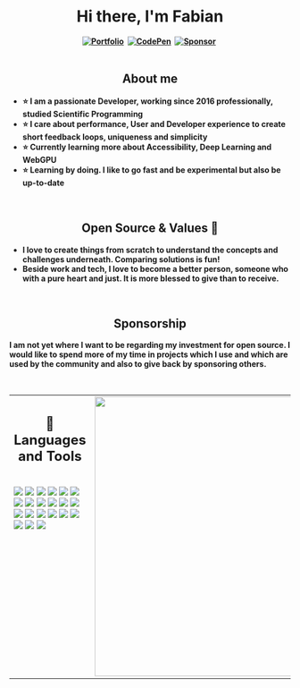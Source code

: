 <h1 align="center"><b>Hi there, I'm Fabian</h1>
<div align="center">
<a href="https://krutsch.netlify.app//"><img src="https://img.shields.io/badge/html5-%23E34F26.svg?style=for-the-badge&logo=html5&logoColor=white" alt="Portfolio" /></a>&nbsp;
<a href="https://codepen.io/FabianK"><img src="https://img.shields.io/badge/Codepen-000000?style=for-the-badge&logo=codepen&logoColor=white" alt="CodePen" /></a>&nbsp;
<a href="https://ko-fi.com/krutsch"><img src="https://img.shields.io/badge/sponsor-30363D?style=for-the-badge&logo=GitHub-Sponsors&logoColor=#EA4AAA" alt="Sponsor" /></a>&nbsp;
</div>
  
<br />

<h2 align="center">About me</h2>

- ⭐ I am a passionate Developer, working since 2016 professionally, studied Scientific Programming
- ⭐ I care about performance, User and Developer experience to create short feedback loops, uniqueness and simplicity
- ⭐ Currently learning more about Accessibility, Deep Learning and WebGPU 
- ⭐ Learning by doing. I like to go fast and be experimental but also be up-to-date

<br />
  
<h2 align="center">Open Source & Values 🙏</h2>

- I love to create things from scratch to understand the concepts and challenges underneath. Comparing solutions is fun!
- Beside work and tech, I love to become a better person, someone who with a pure heart and just. It is more blessed to give than to receive.

<br />
  
<h2 align="center">Sponsorship</h2>
  
I am not yet where I want to be regarding my investment for open source. I would like to spend more of my time in projects which I use and which are used by the community and also to give back by sponsoring others.

<br />

<table><tr><td valign="top" width="50%">

<h2 align="center"> 💼 Languages and Tools</h2>

<br />
<img src="https://img.shields.io/badge/HTML5-E34F26?style=for-the-badge&logo=html5&logoColor=white" />
<img src="https://img.shields.io/badge/-css3-1572B6?&style=for-the-badge&logo=css3&logoColor=white" />
<img src="https://img.shields.io/badge/-javascript-F7DF1E?&style=for-the-badge&logo=javascript&logoColor=black" />
<img src="https://img.shields.io/badge/typescript-%23007ACC.svg?style=for-the-badge&logo=typescript&logoColor=white" />
<img src="https://img.shields.io/badge/node.js-6DA55F?style=for-the-badge&logo=node.js&logoColor=white" />
<img src="https://img.shields.io/badge/deno%20js-000000?style=for-the-badge&logo=deno&logoColor=white" />
<img src="https://img.shields.io/badge/-ReactJS-grey?&style=for-the-badge&logo=react&logoColor=61DAFB" />
<img src="https://img.shields.io/badge/vuejs-%2335495e.svg?style=for-the-badge&logo=vuedotjs&logoColor=white" />
<img src="https://img.shields.io/badge/angular-%23DD0031.svg?style=for-the-badge&logo=angular&logoColor=white" />
<img src="https://img.shields.io/badge/SolidJS-2c4f7c?style=for-the-badge&logo=solid&logoColor=c8c9cb" />
<img src="https://img.shields.io/badge/tailwindcss-%2338B2AC.svg?style=for-the-badge&logo=tailwind-css&logoColor=white" />
<img src="https://img.shields.io/badge/-VSCode-007ACC?&style=for-the-badge&logo=visual-studio-code&logoColor=white" />
<img src="https://img.shields.io/badge/-Git-F05032?&style=for-the-badge&logo=git&logoColor=white" /> 
<img src="https://img.shields.io/badge/github-%23121011.svg?style=for-the-badge&logo=github&logoColor=white" />
<img src="https://img.shields.io/badge/vite-%23646CFF.svg?style=for-the-badge&logo=vite&logoColor=white" />
<img src="https://img.shields.io/badge/-Storybook-FF4785?style=for-the-badge&logo=storybook&logoColor=white" />
<img src="https://img.shields.io/badge/fastify-%23000000.svg?style=for-the-badge&logo=fastify&logoColor=white" />
<img src="https://img.shields.io/badge/express.js-%23404d59.svg?style=for-the-badge&logo=express&logoColor=%2361DAFB" />
<img src="https://img.shields.io/badge/NPM-%23CB3837.svg?style=for-the-badge&logo=npm&logoColor=white" />
<img src="https://img.shields.io/badge/Cloudflare-F38020?style=for-the-badge&logo=Cloudflare&logoColor=white" />
<img src="https://img.shields.io/badge/netlify-%23000000.svg?style=for-the-badge&logo=netlify&logoColor=#00C7B" />
  
</td><td valign="top" width="50%">
  
<img src="https://github-readme-stats.vercel.app/api/top-langs/?username=Krutsch&layout=compact&theme=tokyonight" width="500" />
  
</td></tr></table>
